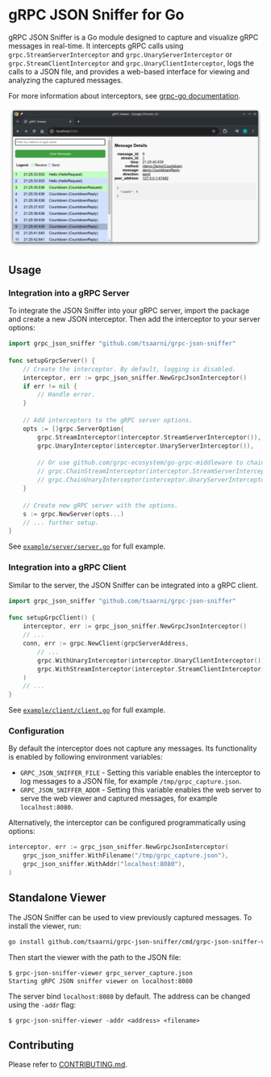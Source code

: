 # gRPC JSON Sniffer for Go

gRPC JSON Sniffer is a Go module designed to capture and visualize gRPC messages in real-time.
It intercepts gRPC calls using `grpc.StreamServerInterceptor` and `grpc.UnaryServerInterceptor` or `grpc.StreamClientInterceptor` and `grpc.UnaryClientInterceptor`, logs the calls to a JSON file, and provides a web-based interface for viewing and analyzing the captured messages.

For more information about interceptors, see [grpc-go documentation](https://github.com/grpc/grpc-go/blob/master/examples/features/interceptor/README.md).


![gRPC JSON Sniffer Web UI](example/webui-screenshot.png)

## Usage

### Integration into a gRPC Server

To integrate the JSON Sniffer into your gRPC server, import the package and create a new JSON interceptor.
Then add the interceptor to your server options:

```go
import grpc_json_sniffer "github.com/tsaarni/grpc-json-sniffer"

func setupGrpcServer() {
    // Create the interceptor. By default, logging is disabled.
    interceptor, err := grpc_json_sniffer.NewGrpcJsonInterceptor()
    if err != nil {
        // Handle error.
    }

    // Add interceptors to the gRPC server options.
    opts := []grpc.ServerOption{
        grpc.StreamInterceptor(interceptor.StreamServerInterceptor()),
        grpc.UnaryInterceptor(interceptor.UnaryServerInterceptor()),

        // Or use github.com/grpc-ecosystem/go-grpc-middleware to chain existing interceptors:
        // grpc.ChainStreamInterceptor(interceptor.StreamServerInterceptor(), <other>)
        // grpc.ChainUnaryInterceptor(interceptor.UnaryServerInterceptor(), <other>)
    }

    // Create new gRPC server with the options.
    s := grpc.NewServer(opts...)
    // ... further setup.
}
```

See [`example/server/server.go`](example/server/server.go) for full example.


### Integration into a gRPC Client

Similar to the server, the JSON Sniffer can be integrated into a gRPC client.

```go
import grpc_json_sniffer "github.com/tsaarni/grpc-json-sniffer"

func setupGrpcClient() {
	interceptor, err := grpc_json_sniffer.NewGrpcJsonInterceptor()
	// ...
	conn, err := grpc.NewClient(grpcServerAddress,
		// ...
		grpc.WithUnaryInterceptor(interceptor.UnaryClientInterceptor()),
		grpc.WithStreamInterceptor(interceptor.StreamClientInterceptor()),
	)
	// ...
}
```

See [`example/client/client.go`](example/client/client.go) for full example.

### Configuration

By default the interceptor does not capture any messages.
Its functionality is enabled by following environment variables:

- `GRPC_JSON_SNIFFER_FILE` - Setting this variable enables the interceptor to log messages to a JSON file, for example `/tmp/grpc_capture.json`.
- `GRPC_JSON_SNIFFER_ADDR` - Setting this variable enables the web server to serve the web viewer and captured messages, for example `localhost:8080`.

Alternatively, the interceptor can be configured programmatically using options:

```go
interceptor, err := grpc_json_sniffer.NewGrpcJsonInterceptor(
    grpc_json_sniffer.WithFilename("/tmp/grpc_capture.json"),
    grpc_json_sniffer.WithAddr("localhost:8080"),
)
```

## Standalone Viewer

The JSON Sniffer can be used to view previously captured messages.
To install the viewer, run:

```bash
go install github.com/tsaarni/grpc-json-sniffer/cmd/grpc-json-sniffer-viewer
```

Then start the viewer with the path to the JSON file:

```console
$ grpc-json-sniffer-viewer grpc_server_capture.json
Starting gRPC JSON sniffer viewer on localhost:8080
```

The server bind `localhost:8080` by default.
The address can be changed using the `-addr` flag:

```console
$ grpc-json-sniffer-viewer -addr <address> <filename>
```

## Contributing

Please refer to [CONTRIBUTING.md](CONTRIBUTING.md).

